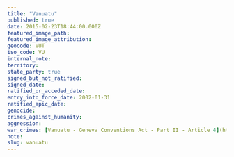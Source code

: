 ```yaml
---
title: "Vanuatu"
published: true
date: 2015-02-23T18:44:00.000Z
featured_image_path:
featured_image_attribution:
geocode: VUT
iso_code: VU
internal_note:
territory:
state_party: true
signed_but_not_ratified:
signed_date:
ratified_or_acceded_date:
entry_into_force_date: 2002-01-31
ratified_apic_date:
genocide:
crimes_against_humanity:
aggression:
war_crimes: [Vanuatu - Geneva Conventions Act - Part II - Article 4](https://iccdb.hrlc.net/data/doc/839/keyword/145/)
note:
slug: vanuatu
---
```


